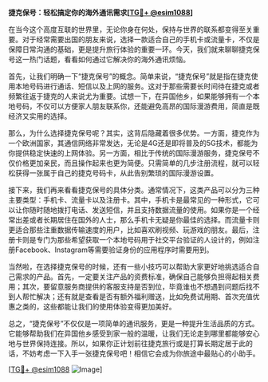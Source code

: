 **捷克保号：轻松搞定你的海外通讯需求[[TG💪+ @esim1088](https://t.me/s/esim1088)]**

在当今这个高度互联的世界里，无论你身在何处，保持与世界的联系都变得至关重要。对于经常需要出国的朋友来说，选择一款适合自己的手机卡或流量卡，不仅是保障日常沟通的基础，更是提升旅行体验的重要一环。今天，我们就来聊聊捷克保号这一热门话题，看看如何通过它解决你的海外通讯烦恼。

首先，让我们明确一下“捷克保号”的概念。简单来说，“捷克保号”就是指在捷克使用本地号码进行通话、短信以及上网的服务。这对于那些需要长时间待在捷克或者频繁往返于捷克的人来说尤为重要。试想一下，在异国他乡，如果能够拥有一个本地号码，不仅可以方便家人朋友联系你，还能避免高昂的国际漫游费用，简直是既经济又实用的选择。

那么，为什么选择捷克保号呢？其实，这背后隐藏着很多优势。一方面，捷克作为一个欧洲国家，其通信网络非常发达，无论是4G还是即将普及的5G技术，都能为你提供稳定快速的上网体验。另一方面，相比于传统的国际漫游服务，捷克保号不仅价格更加亲民，而且操作起来也更为简便。只需简单的几步注册流程，就可以轻松获得一张属于自己的捷克号码卡，从此告别繁琐的国际漫游设置。

接下来，我们再来看看捷克保号的具体分类。通常情况下，这类产品可以分为三种主要类型：手机卡、流量卡以及注册卡。其中，手机卡是最常见的一种形式，它可以让你随时随地拨打电话、发送短信，并且支持数据流量的使用。如果你是一个经常出差或者长期居住在国外的人士，那么手机卡无疑是你最佳的选择。而流量卡则更适合那些注重数据传输速度的用户，比如喜欢刷视频、玩游戏的朋友。最后，注册卡则是专门为那些希望获取一个本地号码用于社交平台验证的人设计的，例如注册Facebook、Instagram等需要验证身份的应用程序时需要用到。

当然啦，在选择捷克保号的时候，还有一些小技巧可以帮助大家更好地挑选适合自己需求的产品。首先，一定要关注产品的资费标准，确保自己能够负担得起相关费用；其次，要留意服务商提供的客服支持是否到位，毕竟谁也不想遇到问题后找不到人帮忙解决；还有就是查看是否有额外福利赠送，比如免费试用期、首次充值优惠之类的，这些都能让我们的使用体验变得更加美好。

总之，“捷克保号”不仅仅是一项简单的通讯服务，更是一种提升生活品质的方式。它能够帮助我们在异国他乡感受到家一般的温暖，让我们无论走到哪里都能够安心地与世界保持连接。所以，如果你正计划前往捷克旅行或是打算长期定居于此的话，不妨考虑一下入手一张捷克保号吧！相信它会成为你旅途中最贴心的小助手。

[[TG💪+ @esim1088](https://t.me/s/esim1088) ![Image](https://i.postimg.cc/4NQfJmqS/Snipaste-2025-05-13-00-14-12.png)]